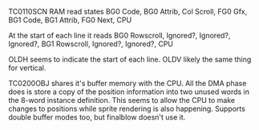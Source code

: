 TC0110SCN RAM read states
BG0 Code, BG0 Attrib, Col Scroll, FG0 Gfx, BG1 Code, BG1 Attrib, FG0 Next, CPU

At the start of each line it reads
BG0 Rowscroll, Ignored?, Ignored?, Ignored?, BG1 Rowscroll, Ignored?, Ignored?, CPU


OLDH seems to indicate the start of each line. OLDV likely the same thing for vertical. 


TC0200OBJ shares it's buffer memory with the CPU. All the DMA phase does is store a copy of the position information into two unused words in the 8-word instance definition. This seems to allow the CPU to make changes to positions while sprite rendering is also happening. Supports double buffer modes too, but finalblow doesn't use it.


